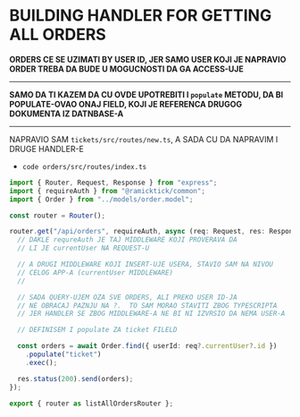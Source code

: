 # BUILDING HANDLER FOR GETTING ALL ORDERS

**ORDERS CE SE UZIMATI BY USER ID, JER SAMO USER KOJI JE NAPRAVIO ORDER TREBA DA BUDE U MOGUCNOSTI DA GA ACCESS-UJE**

***

**SAMO DA TI KAZEM DA CU OVDE UPOTREBITI I `populate` METODU, DA BI POPULATE-OVAO ONAJ FIELD, KOJI JE REFERENCA DRUGOG DOKUMENTA IZ DATNBASE-A**

***

NAPRAVIO SAM `tickets/src/routes/new.ts`, A SADA CU DA NAPRAVIM I DRUGE HANDLER-E

- `code orders/src/routes/index.ts`

```ts
import { Router, Request, Response } from "express";
import { requireAuth } from "@ramicktick/common";
import { Order } from "../models/order.model";

const router = Router();

router.get("/api/orders", requireAuth, async (req: Request, res: Response) => {
  // DAKLE requreAuth JE TAJ MIDDLEWARE KOJI PROVERAVA DA
  // LI JE currentUser NA REQUEST-U

  // A DRUGI MIDDLEWARE KOJI INSERT-UJE USERA, STAVIO SAM NA NIVOU
  // CELOG APP-A (currentUser MIDDLEWARE)
  // 

  // SADA QUERY-UJEM OZA SVE ORDERS, ALI PREKO USER ID-JA
  // NE OBRACAJ PAZNJU NA ?.  TO SAM MORAO STAVITI ZBOG TYPESCRIPTA
  // JER HANDLER SE ZBOG MIDDLEWARE-A NE BI NI IZVRSIO DA NEMA USER-A

  // DEFINISEM I populate ZA ticket FILELD

  const orders = await Order.find({ userId: req?.currentUser?.id })
    .populate("ticket")
    .exec();

  res.status(200).send(orders);
});

export { router as listAllOrdersRouter };

```

